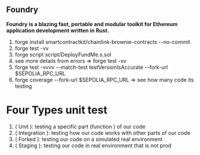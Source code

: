## Foundry

**Foundry is a blazing fast, portable and modular toolkit for Ethereum application development written in Rust.**

1. forge install smartcontractkit/chainlink-brownie-contracts --no-commit
2. forge test -vv
3. forge script script/DeployFundMe.s.sol
4. see more details from errors => forge test -vv
5. forge test -vvvv --match-test testVersionIsAccurate  --fork-url $SEPOLIA_RPC_URL
6. forge coverage --fork-url $SEPOLIA_RPC_URL => see how many code its testing

# Four Types unit test

1. ( Unit ): testing a specific part (function ) of our code
2. ( Integration ): testing how our code works with other parts of our code
3. ( Forked ): testing our code on a simulated real environment
4. ( Staging ): testing our code in real environment that is not prod
